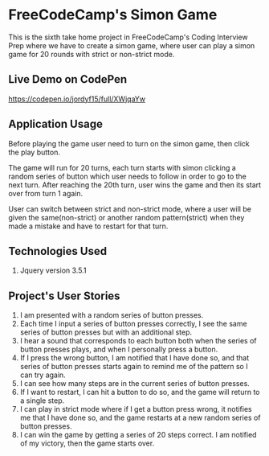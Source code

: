 # FreeCodeCamp's Simon Game
This is the sixth take home project in FreeCodeCamp's Coding Interview Prep where we have to create a simon game, where user can play a simon game for 20 rounds with strict or non-strict mode.

## Live Demo on CodePen
https://codepen.io/jordyf15/full/XWjqaYw

## Application Usage
Before playing the game user need to turn on the simon game, then click the play button.  
  
The game will run for 20 turns, each turn starts with simon clicking a random series of button which user needs to follow in order to go to the next turn. After reaching the 20th turn, user wins the game and then its start over from turn 1 again.  
  
User can switch between strict and non-strict mode, where a user will be given the same(non-strict) or another random pattern(strict) when they made a mistake and have to restart for that turn.  

## Technologies Used
1. Jquery version 3.5.1

## Project's User Stories
1. I am presented with a random series of button presses.
2. Each time I input a series of button presses correctly, I see the same series of button presses but with an additional step.
3. I hear a sound that corresponds to each button both when the series of button presses plays, and when I personally press a button.
4. If I press the wrong button, I am notified that I have done so, and that series of button presses starts again to remind me of the pattern so I can try again.
5. I can see how many steps are in the current series of button presses.
6. If I want to restart, I can hit a button to do so, and the game will return to a single step.
7. I can play in strict mode where if I get a button press wrong, it notifies me that I have done so, and the game restarts at a new random series of button presses.
8. I can win the game by getting a series of 20 steps correct. I am notified of my victory, then the game starts over.
